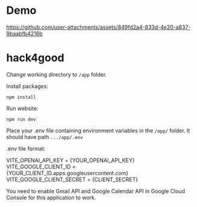 # Demo
https://github.com/user-attachments/assets/849fd2a4-833d-4e20-a837-9baabfb4216b

# hack4good
Change working directory to `/app` folder.

Install packages:

`npm install`

Run website:

`npm run dev`

Place your .env file containing environment variables in the `/app/` folder. It should have path `.../app/.env`

.env file format:


VITE\_OPENAI\_API\_KEY = {YOUR\_OPENAI\_API\_KEY}  
VITE\_GOOGLE\_CLIENT\_ID = {YOUR\_CLIENT\_ID.apps.googleusercontent.com}  
VITE\_GOOGLE\_CLIENT\_SECRET = {CLIENT_SECRET}  


You need to enable Gmail API and Google Calendar API in Google Cloud Console for this application to work.

